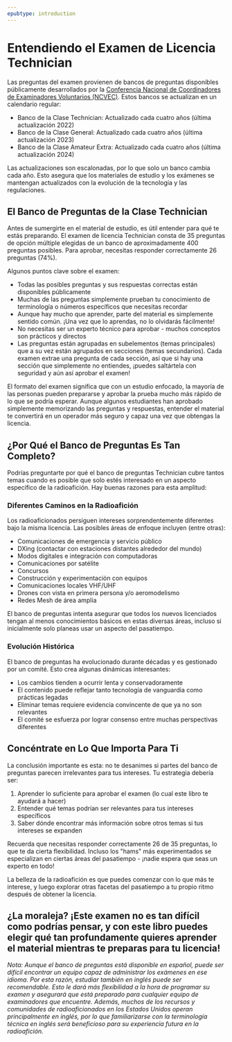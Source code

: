 ```yaml
---
epubtype: introduction
---
```

# Entendiendo el Examen de Licencia Technician

Las preguntas del examen provienen de bancos de preguntas disponibles públicamente desarrollados por la [Conferencia Nacional de Coordinadores de Examinadores Voluntarios (NCVEC)](https://ncvec.org). Estos bancos se actualizan en un calendario regular:

- Banco de la Clase Technician: Actualizado cada cuatro años (última actualización 2022)
- Banco de la Clase General: Actualizado cada cuatro años (última actualización 2023)
- Banco de la Clase Amateur Extra: Actualizado cada cuatro años (última actualización 2024)

Las actualizaciones son escalonadas, por lo que solo un banco cambia cada año. Esto asegura que los materiales de estudio y los exámenes se mantengan actualizados con la evolución de la tecnología y las regulaciones.

## El Banco de Preguntas de la Clase Technician

Antes de sumergirte en el material de estudio, es útil entender para qué te estás preparando. El examen de licencia Technician consta de 35 preguntas de opción múltiple elegidas de un banco de aproximadamente 400 preguntas posibles. Para aprobar, necesitas responder correctamente 26 preguntas (74%).

Algunos puntos clave sobre el examen:
- Todas las posibles preguntas y sus respuestas correctas están disponibles públicamente
- Muchas de las preguntas simplemente prueban tu conocimiento de terminología o números específicos que necesitas recordar
- Aunque hay mucho que aprender, parte del material es simplemente sentido común. ¡Una vez que lo aprendas, no lo olvidarás fácilmente!
- No necesitas ser un experto técnico para aprobar - muchos conceptos son prácticos y directos
- Las preguntas están agrupadas en subelementos (temas principales) que a su vez están agrupados en secciones (temas secundarios). Cada examen extrae una pregunta de cada sección, así que si hay una sección que simplemente no entiendes, ¡puedes saltártela con seguridad y aún así aprobar el examen!

El formato del examen significa que con un estudio enfocado, la mayoría de las personas pueden prepararse y aprobar la prueba mucho más rápido de lo que se podría esperar. Aunque algunos estudiantes han aprobado simplemente memorizando las preguntas y respuestas, entender el material te convertirá en un operador más seguro y capaz una vez que obtengas la licencia.

## ¿Por Qué el Banco de Preguntas Es Tan Completo?

Podrías preguntarte por qué el banco de preguntas Technician cubre tantos temas cuando es posible que solo estés interesado en un aspecto específico de la radioafición. Hay buenas razones para esta amplitud:

### Diferentes Caminos en la Radioafición

Los radioaficionados persiguen intereses sorprendentemente diferentes bajo la misma licencia. Las posibles áreas de enfoque incluyen (entre otras):

- Comunicaciones de emergencia y servicio público
- DXing (contactar con estaciones distantes alrededor del mundo)
- Modos digitales e integración con computadoras
- Comunicaciones por satélite
- Concursos
- Construcción y experimentación con equipos
- Comunicaciones locales VHF/UHF
- Drones con vista en primera persona y/o aeromodelismo
- Redes Mesh de área amplia

El banco de preguntas intenta asegurar que todos los nuevos licenciados tengan al menos conocimientos básicos en estas diversas áreas, incluso si inicialmente solo planeas usar un aspecto del pasatiempo.

### Evolución Histórica

El banco de preguntas ha evolucionado durante décadas y es gestionado por un comité. Esto crea algunas dinámicas interesantes:
- Los cambios tienden a ocurrir lenta y conservadoramente
- El contenido puede reflejar tanto tecnología de vanguardia como prácticas legadas
- Eliminar temas requiere evidencia convincente de que ya no son relevantes
- El comité se esfuerza por lograr consenso entre muchas perspectivas diferentes

## Concéntrate en Lo Que Importa Para Ti

La conclusión importante es esta: no te desanimes si partes del banco de preguntas parecen irrelevantes para tus intereses. Tu estrategia debería ser:

1. Aprender lo suficiente para aprobar el examen (lo cual este libro te ayudará a hacer)
2. Entender qué temas podrían ser relevantes para tus intereses específicos
3. Saber dónde encontrar más información sobre otros temas si tus intereses se expanden

Recuerda que necesitas responder correctamente 26 de 35 preguntas, lo que te da cierta flexibilidad. Incluso los "hams" más experimentados se especializan en ciertas áreas del pasatiempo - ¡nadie espera que seas un experto en todo!

La belleza de la radioafición es que puedes comenzar con lo que más te interese, y luego explorar otras facetas del pasatiempo a tu propio ritmo después de obtener la licencia.

¿La moraleja? ¡Este examen no es tan difícil como podrías pensar, y con este libro puedes elegir qué tan profundamente quieres aprender el material mientras te preparas para tu licencia!
---

*Nota: Aunque el banco de preguntas está disponible en español, puede ser difícil encontrar un equipo capaz de administrar los exámenes en ese idioma. Por esta razón, estudiar también en inglés puede ser recomendable. Esto le dará más flexibilidad a la hora de programar su examen y asegurará que está preparado para cualquier equipo de examinadores que encuentre. Además, muchos de los recursos y comunidades de radioaficionados en los Estados Unidos operan principalmente en inglés, por lo que familiarizarse con la terminología técnica en inglés será beneficioso para su experiencia futura en la radioafición.*